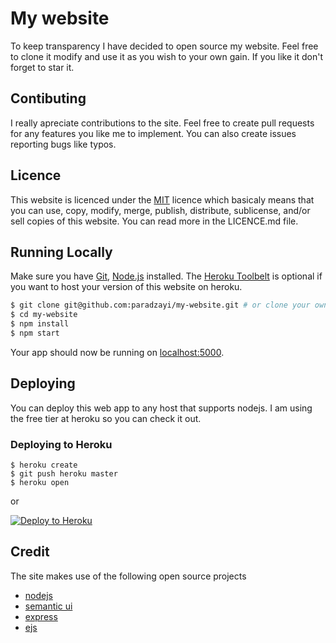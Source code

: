 # My website

To keep transparency I have decided to open source my website. Feel free to clone it modify and use it as you wish to your own gain. If you like it don't forget to star it.

## Contibuting

I really apreciate contributions to the site. Feel free to create pull requests for any features you like me to implement. You can also create issues reporting bugs like typos.

## Licence

This website is licenced under the [MIT](LICENCE.md) licence which basicaly means that you can use, copy, modify, merge, publish, distribute, sublicense, and/or sell copies of this website. You can read more in the LICENCE.md file.

## Running Locally

Make sure you have [Git](http://git-scm.com), [Node.js](http://nodejs.org/) installed. The [Heroku Toolbelt](https://toolbelt.heroku.com/) is optional if you want to host your version of this website on heroku.

```sh
$ git clone git@github.com:paradzayi/my-website.git # or clone your own fork
$ cd my-website
$ npm install
$ npm start
```

Your app should now be running on [localhost:5000](http://localhost:5000/).

## Deploying

You can deploy this web app to any host that supports nodejs. I am using the free tier at heroku so you can check it out.

### Deploying to Heroku

```
$ heroku create
$ git push heroku master
$ heroku open
```
or

[![Deploy to Heroku](https://www.herokucdn.com/deploy/button.png)](https://heroku.com/deploy)

## Credit

The site makes use of the following open source projects
* [nodejs](https://nodejs.org)
* [semantic ui](https://semantic-ui.com)
* [express](http://www.expressjs.com)
* [ejs](https://github.com/mde/ejs)
